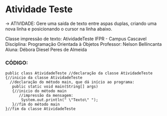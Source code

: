 # Atividade Teste

-> ATIVIDADE: Gere uma saída de texto entre aspas duplas, criando uma nova linha e posicionando o cursor na linha abaixo.


Classe impressão de texto: AtividadeTeste
IFPR - Campus Cascavel
Disciplina: Programação Orientada à Objetos
Professor: Nelson Bellincanta
Aluna: Débora Diesel Peres de Almeida 


### CÓDIGO:

```
public class AtividadeTeste //declaração da classe AtividadeTeste
{//inicio da classe AtividadeTeste
  //declaração do método main, que dá início ao programa:
   public static void main(String[] args)
   {//inicio do método main
      //impressão da mensagem:
       System.out.println(" \"Texto\" ");
   }//fim do método main
}//fim da classe AtividadeTeste
```
